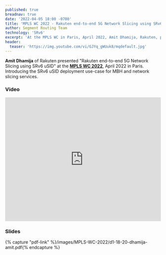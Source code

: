 ```yaml
---
published: true
breadnav: true
date: '2022-04-05 18:00 -0700'
title: 'MPLS WC 2022 - Rakuten end-to-end 5G Network Slicing using SRv6 uSID'
author: Segment Routing Team
technology: 'SRv6'
excerpt: 'At the MPLS WC in Paris, April 2022, Amit Dhamija, Rakuten, presented "Rakuten end-to-end 5G Network Slicing using SRv6 uSID". Introducing the SRv6 uSID deployment use-case for MBH and network slicing services.'
header:
  teaser: 'https://img.youtube.com/vi/GJYq_gWUuk8/mqdefault.jpg'
---
```

**Amit Dhamija** of Rakuten presented "Rakuten end-to-end 5G Network Slicing using SRv6 uSID" at the [**MPLS WC 2022**](<https://www.uppersideconferences.com/mpls-sdn-nfv/mplswc_2022_agenda_day_1.html>), April 2022 in Paris.
Introducing the SRv6 uSID deployment use-case for MBH and network slicing services.

### Video

<iframe width="100%" height="400px" src="https://www.youtube.com/embed/GJYq_gWUuk8" frameborder="0" allowfullscreen></iframe>

### Slides

{% capture "pdf-link" %}/images/MPLS-WC-2022/d1-18-20-dhamija-amit.pdf{% endcapture %}
<script src="{{ 'assets/js/pdfobject.min.js' | relative_url }}"></script>
<div class="fitvidsignore" id="pdf"></div>
<script>PDFObject.embed(" {{ pdf-link | relative_url }} ", "#pdf", {height: "21.5em", width: "31.3em"});</script>
